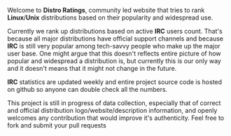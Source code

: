 Welcome to **Distro Ratings**, community led website that tries to rank **Linux**/**Unix** distributions based on their popularity and widespread use.

Currently we rank up distributions based on active **IRC** users count. That's because all major distributions have official support channels and because **IRC** is still very popular among tech-savvy people who make up the major user base. One might argue that this doesn't reflects entire picture of how popular and widespread a distribution is, but currently this is our only way and it doesn't means that it might not change in the future.

**IRC** statistics are updated weekly and entire project source code is hosted on github so anyone can double check all the numbers.

This project is still in progress of data collection, especially that of correct and official distribution logo/website/description information, and openly welcomes any contribution that would improve it's authenticity. Feel free to fork and submit your pull requests
